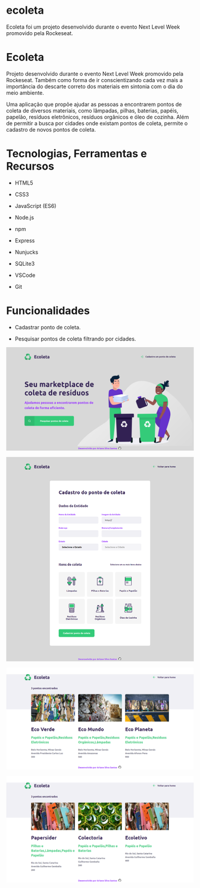 # ecoleta
Ecoleta foi um projeto desenvolvido durante o evento Next Level Week promovido pela Rockeseat.

# Ecoleta

Projeto desenvolvido durante o evento Next Level Week promovido pela Rockeseat. Também como forma de ir conscientizando cada vez mais a importância do descarte correto dos materiais em sintonia com o dia do meio ambiente.

Uma aplicação que propõe ajudar as pessoas a encontrarem pontos de coleta de diversos materiais, como lâmpadas, pilhas, baterias, papéis, papelão, resíduos eletrônicos, resíduos orgânicos e óleo de cozinha. Além de permitir a busca por cidades onde existam pontos de coleta, permite o cadastro de novos pontos de coleta.

# Tecnologias, Ferramentas e Recursos

- HTML5

- CSS3

- JavaScript (ES6)

- Node.js

- npm

- Express

- Nunjucks

- SQLite3
	
- VSCode

- Git

# Funcionalidades

- Cadastrar ponto de coleta.

- Pesquisar pontos de coleta filtrando por cidades.



![alt text](https://github.com/Arianess/ecoleta/blob/master/public/images/index.png)


![alt text](https://github.com/Arianess/ecoleta/blob/master/public/images/create-point.png)


![alt text](https://github.com/Arianess/ecoleta/blob/master/public/images/results.png)


![alt text](https://github.com/Arianess/ecoleta/blob/master/public/images/results1.png)
